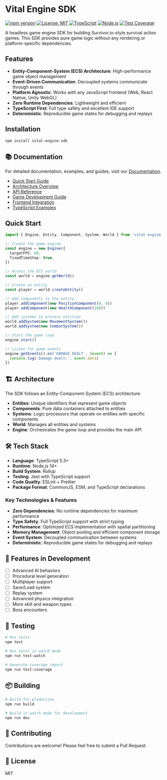 # Vital Engine SDK

[![npm version](https://img.shields.io/npm/v/vital-engine-sdk.svg)](https://www.npmjs.com/package/vital-engine-sdk)
[![License: MIT](https://img.shields.io/badge/License-MIT-yellow.svg)](https://opensource.org/licenses/MIT)
[![TypeScript](https://img.shields.io/badge/TypeScript-5.3-blue.svg)](https://www.typescriptlang.org/)
[![Node.js](https://img.shields.io/badge/Node.js-%3E%3D14-green.svg)](https://nodejs.org/)
[![Test Coverage](https://img.shields.io/badge/coverage-0%25-red.svg)](https://github.com/arunbluez/vital-engine-sdk)

A headless game engine SDK for building Survivor.io-style survival action games. This SDK provides pure game logic without any rendering or platform-specific dependencies.

## Features

- **Entity-Component-System (ECS) Architecture**: High-performance game object management
- **Event-Driven Communication**: Decoupled systems communicate through events
- **Platform Agnostic**: Works with any JavaScript frontend (Web, React Native, Unity WebGL)
- **Zero Runtime Dependencies**: Lightweight and efficient
- **TypeScript First**: Full type safety and excellent IDE support
- **Deterministic**: Reproducible game states for debugging and replays

## Installation

```bash
npm install vital-engine-sdk
```

## 📚 Documentation

For detailed documentation, examples, and guides, visit our [Documentation](./docs/README.md).

- [Quick Start Guide](./docs/QUICK_START.md)
- [Architecture Overview](./docs/ARCHITECTURE_OVERVIEW.md)
- [API Reference](./docs/API_REFERENCE.md)
- [Game Development Guide](./docs/GAME_DEVELOPMENT_GUIDE.md)
- [Frontend Integration](./docs/FRONTEND_INTEGRATION.md)
- [TypeScript Examples](./docs/TYPESCRIPT_EXAMPLES.md)

## Quick Start

```typescript
import { Engine, Entity, Component, System, World } from 'vital-engine-sdk'

// Create the game engine
const engine = new Engine({
  targetFPS: 60,
  fixedTimeStep: true,
})

// Access the ECS world
const world = engine.getWorld()

// Create an entity
const player = world.createEntity()

// Add components to the entity
player.addComponent(new PositionComponent(0, 0))
player.addComponent(new HealthComponent(100))

// Add systems to process entities
world.addSystem(new MovementSystem())
world.addSystem(new CombatSystem())

// Start the game loop
engine.start()

// Listen for game events
engine.getEvents().on('DAMAGE_DEALT', (event) => {
  console.log('Damage dealt:', event.data)
})
```

## 🏗️ Architecture

The SDK follows an Entity-Component-System (ECS) architecture:

- **Entities**: Unique identifiers that represent game objects
- **Components**: Pure data containers attached to entities
- **Systems**: Logic processors that operate on entities with specific components
- **World**: Manages all entities and systems
- **Engine**: Orchestrates the game loop and provides the main API

## 🛠️ Tech Stack

- **Language**: TypeScript 5.3+
- **Runtime**: Node.js 14+
- **Build System**: Rollup
- **Testing**: Jest with TypeScript support
- **Code Quality**: ESLint + Prettier
- **Package Format**: CommonJS, ESM, and TypeScript declarations

### Key Technologies & Features

- **Zero Dependencies**: No runtime dependencies for maximum performance
- **Type Safety**: Full TypeScript support with strict typing
- **Performance**: Optimized ECS implementation with spatial partitioning
- **Memory Management**: Object pooling and efficient component storage
- **Event System**: Decoupled communication between systems
- **Deterministic**: Reproducible game states for debugging and replays

## 🚀 Features in Development

- [ ] Advanced AI behaviors
- [ ] Procedural level generation
- [ ] Multiplayer support
- [ ] Save/Load system
- [ ] Replay system
- [ ] Advanced physics integration
- [ ] More skill and weapon types
- [ ] Boss encounters

## 🧪 Testing

```bash
# Run tests
npm test

# Run tests in watch mode
npm run test:watch

# Generate coverage report
npm run test:coverage
```

## 📦 Building

```bash
# Build for production
npm run build

# Build in watch mode for development
npm run dev
```

## 🤝 Contributing

Contributions are welcome! Please feel free to submit a Pull Request.

## 📄 License

MIT
